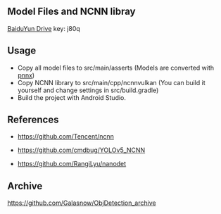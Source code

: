 ## Model Files and NCNN libray
[BaiduYun Drive](https://pan.baidu.com/s/1eVUzgfObCkPGBCgTqTOhvQ?pwd=j80q) key: j80q 

## Usage
- Copy all model files to src/main/asserts 
(Models are converted with [pnnx](https://github.com/pnnx/pnnx))
- Copy NCNN library to src/main/cpp/ncnnvulkan
(You can build it yourself and change settings in src/build.gradle)
- Build the project with Android Studio.

## References
- https://github.com/Tencent/ncnn

- https://github.com/cmdbug/YOLOv5_NCNN

- https://github.com/RangiLyu/nanodet

## Archive
https://github.com/Galasnow/ObjDetection_archive
